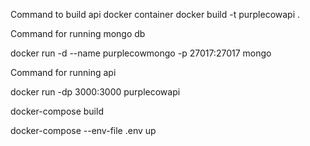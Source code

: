 Command to build api docker container
docker build -t purplecowapi .

Command for running mongo db

docker run -d --name purplecowmongo -p 27017:27017 mongo

Command for running api

docker run -dp 3000:3000 purplecowapi

docker-compose build

docker-compose --env-file .env up
